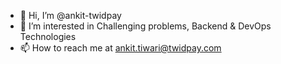 - 👋 Hi, I’m @ankit-twidpay
- 👀 I’m interested in Challenging problems, Backend & DevOps Technologies
- 📫 How to reach me at ankit.tiwari@twidpay.com

<!---
ankit-twidpay/ankit-twidpay is a ✨ special ✨ repository because its `README.md` (this file) appears on your GitHub profile.
You can click the Preview link to take a look at your changes.
--->
